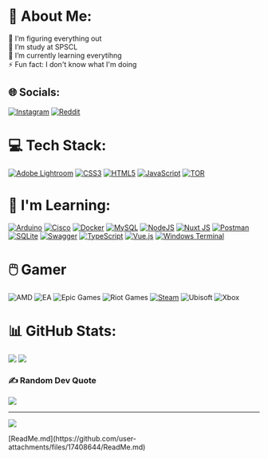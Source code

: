# 💫 About Me:
🔭 I’m figuring everything out<br>🤝 I’m study at SPSCL<br>🌱 I’m currently learning everytihng<br>⚡ Fun fact: I don't know what I'm doing


## 🌐 Socials:
[![Instagram](https://img.shields.io/badge/Instagram-%23E4405F.svg?logo=Instagram&logoColor=white)](https://instagram.com/ondra.vac) [![Reddit](https://img.shields.io/badge/Reddit-%23FF4500.svg?logo=Reddit&logoColor=white)](https://reddit.com/user/Ondkos) 

# 💻 Tech Stack:
[![Adobe Lightroom](https://img.shields.io/badge/Adobe%20Lightroom-31A8FF.svg?style=flat&logo=Adobe%20Lightroom&logoColor=white)](https://www.adobe.com/products/photoshop-lightroom.html) [![CSS3](https://img.shields.io/badge/css3-%231572B6.svg?style=flat&logo=css3&logoColor=white)](https://www.w3schools.com/css/) [![HTML5](https://img.shields.io/badge/html5-%23E34F26.svg?style=flat&logo=html5&logoColor=white)](https://en.wikipedia.org/wiki/HTML5) [![JavaScript](https://img.shields.io/badge/javascript-%23323330.svg?style=flat&logo=javascript&logoColor=%23F7DF1E)](https://developer.mozilla.org/en-US/docs/Web/JavaScript) [![TOR](https://img.shields.io/badge/tor-%237E4798.svg?style=flat&logo=tor-project&logoColor=white)](https://www.torproject.org/)

# 🏫 I'm Learning:
[![Arduino](https://img.shields.io/badge/-Arduino-00979D?style=flat&logo=Arduino&logoColor=white)](https://www.arduino.cc/) [![Cisco](https://img.shields.io/badge/cisco-%23049fd9.svg?style=flat&logo=cisco&logoColor=black)](https://www.netacad.com/cisco-packet-tracer) [![Docker](https://img.shields.io/badge/docker-%230db7ed.svg?style=flat&logo=docker&logoColor=white)](https://www.docker.com/) [![MySQL](https://img.shields.io/badge/mysql-4479A1.svg?style=flat&logo=mysql&logoColor=white)](https://www.w3schools.com/MySQL/) [![NodeJS](https://img.shields.io/badge/node.js-6DA55F?style=flat&logo=node.js&logoColor=white)](https://nodejs.org/) [![Nuxt JS](https://img.shields.io/badge/Nuxt-002E3B?style=flat&logo=nuxt.js&logoColor=#00DC82)](https://nuxt.com/) [![Postman](https://img.shields.io/badge/Postman-FF6C37?style=flat&logo=postman&logoColor=white)](https://www.postman.com/) [![SQLite](https://img.shields.io/badge/sqlite-%2307405e.svg?style=flat&logo=sqlite&logoColor=white)](https://www.sqlite.org/onefile.html) [![Swagger](https://img.shields.io/badge/-Swagger-%23Clojure?style=flat&logo=swagger&logoColor=white)](https://editor.swagger.io/) [![TypeScript](https://img.shields.io/badge/typescript-%23007ACC.svg?style=flat&logo=typescript&logoColor=white)](https://www.typescriptlang.org/) [![Vue.js](https://img.shields.io/badge/vue.js-%2335495e.svg?style=flat&logo=vuedotjs&logoColor=%234FC08D)](https://vuejs.org/) [![Windows Terminal](https://img.shields.io/badge/Windows%20Terminal-%234D4D4D.svg?style=flat&logo=windows-terminal&logoColor=white)](https://www.lifewire.com/list-of-command-prompt-commands-4092302)  
# 🖱️ Gamer
![AMD](https://img.shields.io/badge/AMD-%23000000.svg?style=flat&logo=amd&logoColor=white) ![EA](https://img.shields.io/badge/ea-%23000000.svg?style=flat&logo=ea&logoColor=white) ![Epic Games](https://img.shields.io/badge/epicgames-%23313131.svg?style=flat&logo=epicgames&logoColor=white) ![Riot Games](https://img.shields.io/badge/riotgames-D32936.svg?style=flat&logo=riotgames&logoColor=white) [![Steam](https://img.shields.io/badge/steam-%23000000.svg?style=flat&logo=steam&logoColor=white)](https://steamcommunity.com/id/ondkos/) ![Ubisoft](https://img.shields.io/badge/Ubisoft-%23F5F5F5.svg?style=flat&logo=Ubisoft&logoColor=black)  ![Xbox](https://img.shields.io/badge/xbox-%23107C10.svg?style=flat&logo=xbox&logoColor=white) 


# 📊 GitHub Stats:
![](https://github-readme-stats.vercel.app/api/top-langs/?username=OndrejVacekSPSCL&theme=dark&hide_border=false&include_all_commits=false&count_private=false&layout=compact)
![](https://github-contributor-stats.vercel.app/api?username=OndrejVacekSPSCL&limit=5&theme=dark&combine_all_yearly_contributions=true)

### ✍️ Random Dev Quote
![](https://quotes-github-readme.vercel.app/api?type=horizontal&theme=radical)

---
[![](https://visitcount.itsvg.in/api?id=OndrejVacekSPSCL&icon=0&color=0)](https://visitcount.itsvg.in)

<!-- Proudly created with GPRM ( https://gprm.itsvg.in ) -->[ReadMe.md](https://github.com/user-attachments/files/17408644/ReadMe.md)


<!---
OndrejVacekSPSCL/OndrejVacekSPSCL is a ✨ special ✨ repository because its `README.md` (this file) appears on your GitHub profile.
You can click the Preview link to take a look at your changes.
--->

